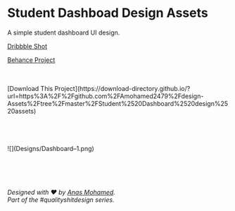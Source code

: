 # Student Dashboad Design Assets


A simple student dashboard UI design.



[Dribbble Shot](https://dribbble.com/shots/14057426-Student-Dashboard-Design) <br>

[Behance Project](https://www.behance.net/gallery/102819659/A-Student-Dashboard-Design?)

<br>
<br>
 [Download This Project](https://download-directory.github.io/?url=https%3A%2F%2Fgithub.com%2FAmohamed2479%2Fdesign-Assets%2Ftree%2Fmaster%2FStudent%2520Dashboard%2520design%2520assets)

<br>
<br>
<br>
<br>
<br>
![](Designs/Dashboard–1.png)
<br>
<br>
<br>
<br>
<br>


*Designed with ♥ by [Anas Mohamed](https://dribbble.com/anas2479).<br> Part of the #qualityshitdesign series.*



